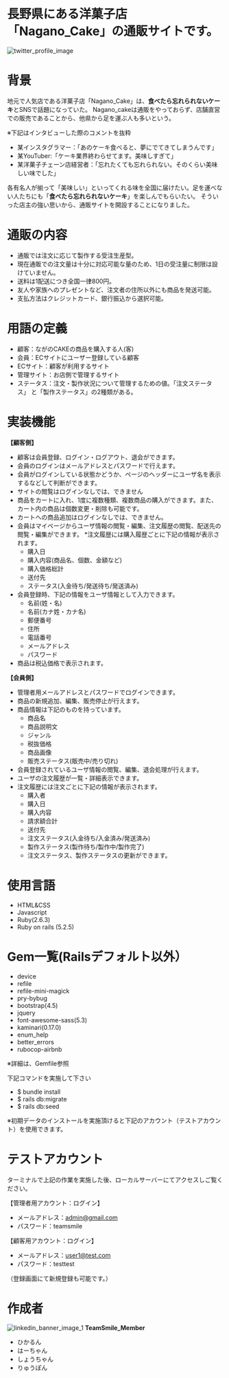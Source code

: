 # 長野県にある洋菓子店「Nagano_Cake」の通販サイトです。
![twitter_profile_image](https://user-images.githubusercontent.com/79980351/118932081-96b0fa80-b982-11eb-964a-b8b226d03b1c.png)

# 背景
地元で人気店である洋菓子店「Nagano_Cake」は、**食べたら忘れられないケーキ**とSNSで話題になっていた。
Nagano_cakeは通販をやっておらず、店舗直営での販売であることから、他県から足を運ぶ人も多いという。

※下記はインタビューした際のコメントを抜粋
* 某インスタグラマー：「あのケーキ食べると、夢にでてきてしまうんです」
* 某YouTuber:「ケーキ業界終わらせてます。美味しすぎて」
* 某洋菓子チェーン店経営者：「忘れたくても忘れられない。そのくらい美味しい味でした」

各有名人が揃って「美味しい」といってくれる味を全国に届けたい。足を運べない人たちにも「**食べたら忘れられないケーキ**」を楽しんでもらいたい。
そういった店主の強い思いから、通販サイトを開設することになりました。

# 通販の内容
* 通販では注文に応じて製作する受注生産型。
* 現在通販での注文量は十分に対応可能な量のため、1日の受注量に制限は設けていません。 
* 送料は1配送につき全国一律800円。
* 友人や家族へのプレゼントなど、注文者の住所以外にも商品を発送可能。
* 支払方法はクレジットカード、銀行振込から選択可能。

# 用語の定義
* 顧客：ながのCAKEの商品を購入する人(客)
* 会員：ECサイトにユーザー登録している顧客
* ECサイト：顧客が利用するサイト
* 管理サイト：お店側で管理するサイト
* ステータス：注文・製作状況について管理するための値。「注文ステータス」 と「製作ステータス」の2種類がある。

# 実装機能
**【顧客側】**
* 顧客は会員登録、ログイン・ログアウト、退会ができます。
* 会員のログインはメールアドレスとパスワードで行えます。
* 会員がログインしている状態かどうか、ページのヘッダーにユーザ名を表示するなどして判断ができます。
* サイトの閲覧はログインなしでは、できません
* 商品をカートに入れ、1度に複数種類、複数商品の購入ができます。また、カート内の商品は個数変更・削除も可能です。
* カートへの商品追加はログインなしでは、できません。
* 会員はマイページからユーザ情報の閲覧・編集、注文履歴の閲覧、配送先の閲覧・編集ができます。
*注文履歴には購入履歴ごとに下記の情報が表示されます。
  * 購入日
  * 購入内容(商品名、個数、金額など)
  * 購入価格総計
  * 送付先
  * ステータス(入金待ち/発送待ち/発送済み)
* 会員登録時、下記の情報をユーザ情報として入力できます。
  * 名前(姓・名)
  * 名前(カナ姓・カナ名)
  * 郵便番号
  * 住所
  * 電話番号
  * メールアドレス
  * パスワード 
* 商品は税込価格で表示されます。

**【会員側】**
* 管理者用メールアドレスとパスワードでログインできます。
* 商品の新規追加、編集、販売停止が行えます。
* 商品情報は下記のものを持っています。
  * 商品名
  * 商品説明文
  * ジャンル
  * 税抜価格
  * 商品画像
  * 販売ステータス(販売中/売り切れ)
* 会員登録されているユーザ情報の閲覧、編集、退会処理が行えます。
* ユーザの注文履歴が一覧・詳細表示できます。
* 注文履歴には注文ごとに下記の情報が表示されます。
  * 購入者
  * 購入日
  * 購入内容
  * 請求額合計
  * 送付先
  * 注文ステータス(入金待ち/入金済み/発送済み)
  * 製作ステータス(製作待ち/製作中/製作完了)
  * 注文ステータス、製作ステータスの更新ができます。

# 使用言語
* HTML&CSS
* Javascript
* Ruby(2.6.3)
* Ruby on rails (5.2.5)

# Gem一覧(Railsデフォルト以外）
* device
* refile
* refile-mini-magick
* pry-bybug
* bootstrap(4.5)
* jquery
* font-awesome-sass(5.3)
* kaminari(0.17.0)
* enum_help
* better_errors
* rubocop-airbnb

※詳細は、Gemfile参照

下記コマンドを実施して下さい
* $ bundle install
* $ rails db:migrate
* $ rails db:seed

※初期データのインストールを実施頂けると下記のアカウント（テストアカウント）を使用できます。

# テストアカウント
ターミナルで上記の作業を実施した後、ローカルサーバーにてアクセスしご覧ください。

【管理者用アカウント：ログイン】
* メールアドレス：admin@gmail.com
* パスワード：teamsmile

【顧客用アカウント：ログイン】
* メールアドレス：user1@test.com
* パスワード：testtest

（登録画面にて新規登録も可能です。）

# 作成者
![linkedin_banner_image_1](https://user-images.githubusercontent.com/79980351/118934919-df1de780-b985-11eb-9636-020cf79991eb.png)
**TeamSmile_Member**
* ひかるん
* はーちゃん
* しょうちゃん
* りゅうぽん

